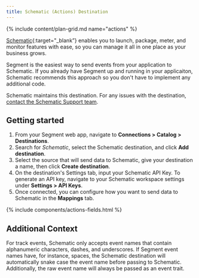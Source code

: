 ```yaml
---
title: Schematic (Actions) Destination
---
```


{% include content/plan-grid.md name="actions" %}

[Schematic](https://schematichq.com/?utm_source=segmentio&utm_medium=docs&utm_campaign=partners){:target="_blank”} enables you to launch, package, meter, and monitor features with ease, so you can manage it all in one place as your business grows.

Segment is the easiest way to send events from your application to Schematic. If you already have Segment up and running in your applicaiton, Schematic recommends this approach so you don't have to implement any additional code.

Schematic maintains this destination. For any issues with the destination, [contact the Schematic Support team](mailto:hi@schematichq.com).

## Getting started

1. From your Segment web app, navigate to **Connections > Catalog > Destinations**.
2. Search for *Schematic*, select the Schematic destination, and click **Add destination**.
3. Select the source that will send data to Schematic, give your destination a name, then click **Create destination**.
4. On the destination's Settings tab, input your Schematic API Key. To generate an API key, navigate to your Schematic workspace settings under **Settings > API Keys**.
5. Once connected, you can configure how you want to send data to Schematic in the **Mappings** tab.

{% include components/actions-fields.html %}

## Additional Context

For track events, Schematic only accepts event names that contain alphanumeric characters, dashes, and underscores. If Segment event names have, for instance, spaces, the Schematic destination will automatically snake case the event name before passing to Schematic. Additionally, the raw event name will always be passed as an event trait.